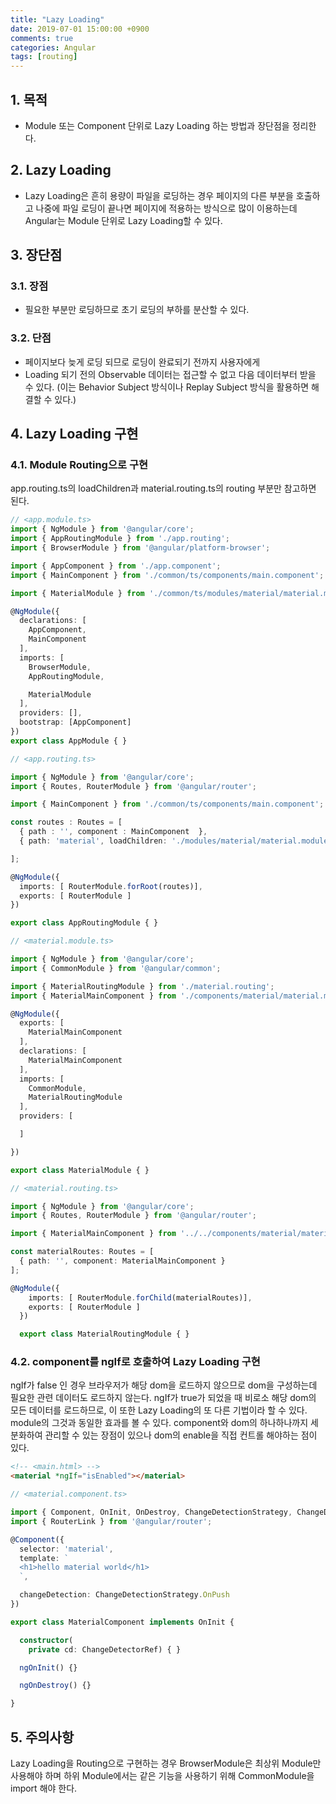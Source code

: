 ```yaml
---
title: "Lazy Loading"
date: 2019-07-01 15:00:00 +0900
comments: true
categories: Angular
tags: [routing]
---
```


## 1. 목적
- Module 또는 Component 단위로 Lazy Loading 하는 방법과 장단점을 정리한다.

## 2. Lazy Loading
- Lazy Loading은 흔히 용량이 파일을 로딩하는 경우 페이지의 다른 부분을 호출하고 나중에 파일 로딩이 끝나면 페이지에 적용하는 방식으로 많이 이용하는데 Angular는 Module 단위로 Lazy Loading할 수 있다.

## 3. 장단점
### 3.1. 장점
- 필요한 부분만 로딩하므로 초기 로딩의 부하를 분산할 수 있다.

### 3.2. 단점
- 페이지보다 늦게 로딩 되므로 로딩이 완료되기 전까지 사용자에게 
- Loading 되기 전의 Observable 데이터는 접근할 수 없고 다음 데이터부터 받을 수 있다.
(이는 Behavior Subject 방식이나 Replay Subject 방식을 활용하면 해결할 수 있다.)

## 4. Lazy Loading 구현
### 4.1. Module Routing으로 구현

app.routing.ts의 loadChildren과 material.routing.ts의 routing 부분만 참고하면 된다.

```ts
// <app.module.ts>
import { NgModule } from '@angular/core';
import { AppRoutingModule } from './app.routing';
import { BrowserModule } from '@angular/platform-browser';

import { AppComponent } from './app.component';
import { MainComponent } from './common/ts/components/main.component';

import { MaterialModule } from './common/ts/modules/material/material.module';

@NgModule({
  declarations: [
    AppComponent,
    MainComponent
  ],
  imports: [
    BrowserModule,
    AppRoutingModule,

    MaterialModule
  ],
  providers: [],
  bootstrap: [AppComponent]
})
export class AppModule { }
```

```ts
// <app.routing.ts>

import { NgModule } from '@angular/core';
import { Routes, RouterModule } from '@angular/router';

import { MainComponent } from './common/ts/components/main.component';

const routes : Routes = [
  { path : '', component : MainComponent  },
  { path: 'material', loadChildren: './modules/material/material.module#MaterialModule' }

];

@NgModule({
  imports: [ RouterModule.forRoot(routes)],
  exports: [ RouterModule ]
})

export class AppRoutingModule { }
```

```ts
// <material.module.ts>

import { NgModule } from '@angular/core';
import { CommonModule } from '@angular/common';

import { MaterialRoutingModule } from './material.routing';
import { MaterialMainComponent } from './components/material/material.main.component';

@NgModule({
  exports: [
    MaterialMainComponent
  ],
  declarations: [    
    MaterialMainComponent
  ],
  imports: [
    CommonModule,
    MaterialRoutingModule
  ],
  providers: [

  ]

})

export class MaterialModule { }
```

```ts
// <material.routing.ts>

import { NgModule } from '@angular/core';
import { Routes, RouterModule } from '@angular/router';

import { MaterialMainComponent } from '../../components/material/material.main.component';

const materialRoutes: Routes = [
  { path: '', component: MaterialMainComponent }
];

@NgModule({
    imports: [ RouterModule.forChild(materialRoutes)],
    exports: [ RouterModule ]
  })

  export class MaterialRoutingModule { }
```

### 4.2. component를 ngIf로 호출하여 Lazy Loading 구현
ngIf가 false 인 경우 브라우저가 해당 dom을 로드하지 않으므로 dom을 구성하는데 필요한 관련 데이터도 로드하지 않는다. ngIf가 true가 되었을 때 비로소 해당 dom의 모든 데이터를 로드하므로, 이 또한 Lazy Loading의 또 다른 기법이라 할 수 있다. module의 그것과 동일한 효과를 볼 수 있다.
component와 dom의 하나하나까지 세분화하여 관리할 수 있는 장점이 있으나 dom의 enable을 직접 컨트롤 해야하는 점이 있다.

```html 
<!-- <main.html> -->
<material *ngIf="isEnabled"></material>
```

```ts
// <material.component.ts>

import { Component, OnInit, OnDestroy, ChangeDetectionStrategy, ChangeDetectorRef } from '@angular/core';
import { RouterLink } from '@angular/router';

@Component({
  selector: 'material',
  template: `
  <h1>hello material world</h1>
  `,

  changeDetection: ChangeDetectionStrategy.OnPush
})

export class MaterialComponent implements OnInit {

  constructor(
    private cd: ChangeDetectorRef) { }

  ngOnInit() {}

  ngOnDestroy() {}

}
```

## 5. 주의사항
Lazy Loading을 Routing으로 구현하는 경우 BrowserModule은 최상위 Module만 사용해야 하며 하위 Module에서는 같은 기능을 사용하기 위해 CommonModule을 import 해야 한다.